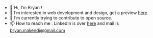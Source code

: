 - 👋 Hi, I’m Bryan !
- 👀 I’m interested in web development and design, get a preview [here](https://bryanmakendi.com). 
- 🌱 I’m currently trying to contribute to open source.
- 📫 How to reach me : LinkedIn is over [here](https://www.linkedin.com/in/bryan-makendi) and mail is bryan.makendi@gmail.com

<!---
bmakendi/bmakendi is a ✨ special ✨ repository because its `README.md` (this file) appears on your GitHub profile.
You can click the Preview link to take a look at your changes.
--->
